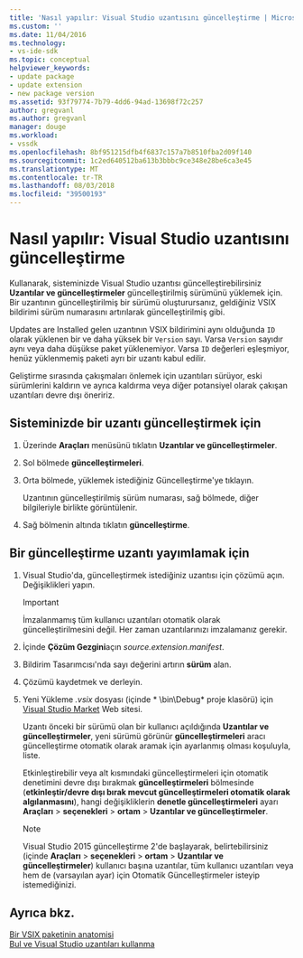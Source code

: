 ```yaml
---
title: 'Nasıl yapılır: Visual Studio uzantısını güncelleştirme | Microsoft Docs'
ms.custom: ''
ms.date: 11/04/2016
ms.technology:
- vs-ide-sdk
ms.topic: conceptual
helpviewer_keywords:
- update package
- update extension
- new package version
ms.assetid: 93f79774-7b79-4dd6-94ad-13698f72c257
author: gregvanl
ms.author: gregvanl
manager: douge
ms.workload:
- vssdk
ms.openlocfilehash: 8bf951215dfb4f6837c157a7b8510fba2d09f140
ms.sourcegitcommit: 1c2ed640512ba613b3bbbc9ce348e28be6ca3e45
ms.translationtype: MT
ms.contentlocale: tr-TR
ms.lasthandoff: 08/03/2018
ms.locfileid: "39500193"
---
```

# <a name="how-to-update-a-visual-studio-extension"></a>Nasıl yapılır: Visual Studio uzantısını güncelleştirme
Kullanarak, sisteminizde Visual Studio uzantısı güncelleştirebilirsiniz **Uzantılar ve güncelleştirmeler** güncelleştirilmiş sürümünü yüklemek için. Bir uzantının güncelleştirilmiş bir sürümü oluşturursanız, geldiğiniz VSIX bildirimi sürüm numarasını artırılarak güncelleştirilmiş gibi.  
  
 Updates are Installed gelen uzantının VSIX bildirimini aynı olduğunda `ID` olarak yüklenen bir ve daha yüksek bir `Version` sayı. Varsa `Version` sayıdır aynı veya daha düşükse paket yüklenemiyor. Varsa `ID` değerleri eşleşmiyor, henüz yüklenmemiş paketi ayrı bir uzantı kabul edilir.  
  
 Geliştirme sırasında çakışmaları önlemek için uzantıları sürüyor, eski sürümlerini kaldırın ve ayrıca kaldırma veya diğer potansiyel olarak çakışan uzantıları devre dışı öneririz.  
  
## <a name="to-update-an-extension-on-your-system"></a>Sisteminizde bir uzantı güncelleştirmek için  
  
1.  Üzerinde **Araçları** menüsünü tıklatın **Uzantılar ve güncelleştirmeler**.  
  
2.  Sol bölmede **güncelleştirmeleri**.  
  
3.  Orta bölmede, yüklemek istediğiniz Güncelleştirme'ye tıklayın.  
  
     Uzantının güncelleştirilmiş sürüm numarası, sağ bölmede, diğer bilgileriyle birlikte görüntülenir.  
  
4.  Sağ bölmenin altında tıklatın **güncelleştirme**.  
  
## <a name="to-publish-an-update-of-an-extension"></a>Bir güncelleştirme uzantı yayımlamak için  
  
1.  Visual Studio'da, güncelleştirmek istediğiniz uzantısı için çözümü açın. Değişiklikleri yapın.  
  
    > [!IMPORTANT]
    >  İmzalanmamış tüm kullanıcı uzantıları otomatik olarak güncelleştirilmesini değil. Her zaman uzantılarınızı imzalamanız gerekir.  
  
2.  İçinde **Çözüm Gezgini**açın *source.extension.manifest*.  
  
3.  Bildirim Tasarımcısı'nda sayı değerini artırın **sürüm** alan.  
  
4.  Çözümü kaydetmek ve derleyin.  
  
5.  Yeni Yükleme *.vsix* dosyası (içinde * \bin\Debug\* proje klasörü) için [Visual Studio Market](https://marketplace.visualstudio.com/vs) Web sitesi.  
  
     Uzantı önceki bir sürümü olan bir kullanıcı açıldığında **Uzantılar ve güncelleştirmeler**, yeni sürümü görünür **güncelleştirmeleri** aracı güncelleştirme otomatik olarak aramak için ayarlanmış olması koşuluyla, liste.  
  
     Etkinleştirebilir veya alt kısmındaki güncelleştirmeleri için otomatik denetimini devre dışı bırakmak **güncelleştirmeleri** bölmesinde (**etkinleştir/devre dışı bırak mevcut güncelleştirmeleri otomatik olarak algılanmasını**), hangi değişikliklerin **denetle güncelleştirmeleri** ayarı **Araçları** > **seçenekleri** > **ortam**  >  **Uzantılar ve güncelleştirmeler**.  
  
    > [!NOTE]
    >  Visual Studio 2015 güncelleştirme 2'de başlayarak, belirtebilirsiniz (içinde **Araçları** > **seçenekleri** > **ortam**  >  **Uzantılar ve güncelleştirmeler**) kullanıcı başına uzantılar, tüm kullanıcı uzantıları veya hem de (varsayılan ayar) için Otomatik Güncelleştirmeler isteyip istemediğinizi.  
  
## <a name="see-also"></a>Ayrıca bkz.  
 [Bir VSIX paketinin anatomisi](../extensibility/anatomy-of-a-vsix-package.md)   
 [Bul ve Visual Studio uzantıları kullanma](../ide/finding-and-using-visual-studio-extensions.md)